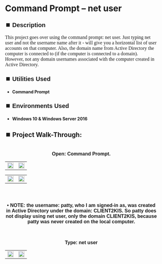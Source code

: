 <h1>Command Prompt – net user</h1>


<h2 style="font-family: Arial, sans-serif; font-size: 20px; font-weight: bold; margin-top: 24px; margin-bottom: 12px;">
⏹️ Description</h2>

<p style="font-family: Georgia, serif; font-size: 16px; margin-top: 12px; margin-bottom: 12px;">
This project goes over using the command prompt: net user.  Just typing net user and not the username name after it - will give you a horizontal list of user accounts on that computer. Also, the domain name from Active Directory the computer is connected to (if the computer is connected to a domain). However, not any domain usernames associated with the computer created in Active Directory. 
</b>



<h2 style="font-family: Arial, sans-serif; font-size: 20px; font-weight: bold; margin-top: 24px; margin-bottom: 12px;">
⏹️ Utilities Used</h2>
  
<p style="font-family: Georgia, serif; font-size: 16px; margin-top: 12px; margin-bottom: 12px;">
 
 - <b>Command Prompt</b>



<h2 style="font-family: Arial, sans-serif; font-size: 20px; font-weight: bold; margin-top: 24px; margin-bottom: 12px;"> 
⏹️ Environments Used </h2>

<p style="font-family: Georgia, serif; font-size: 16px; margin-top: 12px; margin-bottom: 12px;">
 
- <b>Windows 10 & Windows Server 2016</b>



<h2 style="font-family: Arial, sans-serif; font-size: 20px; font-weight: bold; margin-top: 24px; margin-bottom: 12px;"> 
<h2>
⏹️ Project Walk-Through:</h2>
 <br/>


<div style="text-align:center;">
  <span style="font-family: Arial, sans-serif; font-size: 16px;"><b>Open: Command Prompt.</b></span>  
<br/>

<table>
  <tr>
    <td><img src="https://imgur.com/o8dRq5E.png" height="100%" width="100%" /></td>
    <td><img src="https://imgur.com/jLVLh2E.png" height="100%" width="100%" /></td>
  </tr>
</table>

<table>
  <tr>
    <td><img src="https://imgur.com/4WwibgX.png" height="100%" width="100%" /></td>
    <td><img src="https://imgur.com/KYHTua0.png" height="100%" width="100%" /></td>
  </tr>
</table>

<br /><br />


<div style="text-align:center;">
  <span style="font-family: Arial, sans-serif; font-size: 16px;"><b>•	NOTE: the username: patty, who I am signed-in as,  was created in Active Directory under the domain: CLIENT2KIS. So patty does not display using net user, only the domain CLIENT2KIS, because patty was never created on the local computer.</b></span>  
<br/><br/><br/><br/>


<div style="text-align:center;">
  <span style="font-family: Arial, sans-serif; font-size: 16px;"><b>Type: net user</b></span>  
<br/>

<table>
  <tr>
    <td><img src="https://imgur.com/6FWf1K0.png" height="100%" width="100%" /></td>
    <td><img src="https://imgur.com/YwmmPdO.png" height="100%" width="100%" /></td>
  </tr>
</table>

<br /><br />
